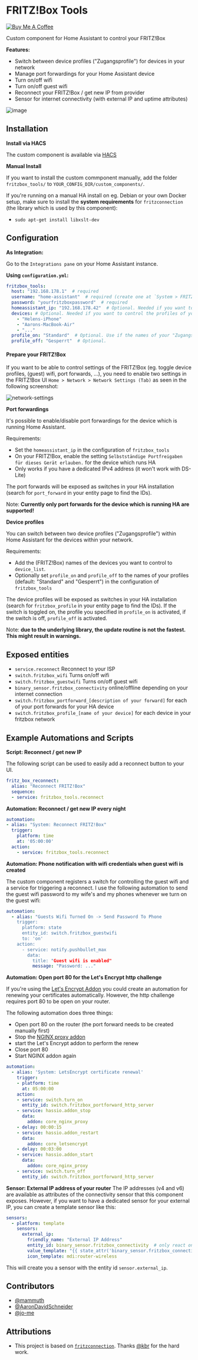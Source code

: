 # FRITZ!Box Tools

<a href="https://www.buymeacoffee.com/mammuth" target="_blank"><img src="https://bmc-cdn.nyc3.digitaloceanspaces.com/BMC-button-images/custom_images/orange_img.png" alt="Buy Me A Coffee" style="height: auto !important;width: auto !important;" ></a>

Custom component for Home Assistant to control your FRITZ!Box

**Features:**

- Switch between device profiles ("Zugangsprofile") for devices in your network
- Manage port forwardings for your Home Assistant device
- Turn on/off wifi
- Turn on/off guest wifi
- Reconnect your FRITZ!Box / get new IP from provider
- Sensor for internet connectivity (with external IP and uptime attributes)

![image](https://user-images.githubusercontent.com/3121306/67151935-01451480-f2ce-11e9-8f32-473b412935c9.png)


## Installation

**Install via HACS**

The custom component is available via [HACS](https://github.com/custom-components/hacs)

**Manual Install**

If you want to install the custom commponent manually, add the folder `fritzbox_tools/` to `YOUR_CONFIG_DIR/custom_components/`.

If you're running on a manual HA install on eg. Debian or your own Docker setup, make sure to install the **system requirements** for `fritzconnection` (the library which is used by this component):
- `sudo apt-get install libxslt-dev`

## Configuration
**As Integration:**

Go to the `Integrations pane` on your Home Assistant instance.

**Using `configuration.yml`:**
```yaml
fritzbox_tools:
  host: "192.168.178.1"  # required
  username: "home-assistant"  # required (create one at `System > FRITZ!Box Benutzer` on your router)
  password: "yourfritzboxpassword"  # required
  homeassistant_ip: "192.168.178.42"  # Optional. Needed if you want to control port forwardings for the device running Home Assistant
  devices: # Optional. Needed if you want to control the profiles of your network devices.
    - "Helens-iPhone"
    - "Aarons-MacBook-Air"
    - "..."
  profile_on: "Standard"  # Optional. Use if the names of your "Zugangsprofile" are different as the defaults.
  profile_off: "Gesperrt"  # Optional.
```

#### Prepare your FRITZ!Box

If you want to be able to control settings of the FRITZ!Box (eg. toggle device profiles, (guest) wifi, port forwards, ...), you need to enable two settings in the FRITZ!Box UI `Home > Network > Network Settings (Tab)` as seen in the following screenshot:

![network-settings](https://user-images.githubusercontent.com/3121306/68996105-e5fe0280-0895-11ea-8b0d-1a4487ee6838.png)


**Port forwardings**

It's possible to enable/disable port forwardings for the device which is running Home Assistant.

Requirements:
- Set the `homeassistant_ip` in the configuration of `fritzbox_tools`
- On your FRITZ!Box, enable the setting `Selbstständige Portfreigaben für dieses Gerät erlauben.` for the device which runs HA
- Only works if you have a dedicated IPv4 address (it won't work with DS-Lite)

The port forwards will be exposed as switches in your HA installation (search for `port_forward` in your entity page to find the IDs).

Note: **Currently only port forwards for the device which is running HA are supported!**

**Device profiles**

You can switch between two device profiles ("Zugangsprofile") within Home Assistant for the devices within your network.

Requirements:
- Add the (FRITZ!Box) names of the devices you want to control to `device_list`.
- Optionally set `profile_on` and `profile_off` to the names of your profiles (default: "Standard" and "Gesperrt") in the configuration of `fritzbox_tools`

The device profiles will be exposed as switches in your HA installation (search for `fritzbox_profile` in your entity page to find the IDs). If the switch is toggled on, the profile you specified in `profile_on` is activated, if the switch is off, `profile_off` is activated.

Note: **due to the underlying library, the update routine is not the fastest. This might result in warnings.**


## Exposed entities

- `service.reconnect`  Reconnect to your ISP
- `switch.fritzbox_wifi`  Turns on/off wifi
- `switch.fritzbox_guestwifi`  Turns on/off guest wifi
- `binary_sensor.fritzbox_connectivity`  online/offline depending on your internet connection
- `switch.fritzbox_portforward_[description of your forward]` for each of your port forwards for your HA device
- `switch.fritzbox_profile_[name of your device]` for each device in your fritzbox network


## Example Automations and Scripts
**Script: Reconnect / get new IP**

The following script can be used to easily add a reconnect button to your UI.

```yaml
fritz_box_reconnect:
  alias: "Reconnect FRITZ!Box"
  sequence:
  - service: fritzbox_tools.reconnect
```

**Automation: Reconnect / get new IP every night**

```yaml
automation:
- alias: "System: Reconnect FRITZ!Box"
  trigger:
    platform: time
    at: '05:00:00'
  action:
    - service: fritzbox_tools.reconnect
```

**Automation: Phone notification with wifi credentials when guest wifi is created**

The custom component registers a switch for controlling the guest wifi and a service for triggering a reconnect. I use the following automation to send the guest wifi password to my wife's and my phones whenever we turn on the guest wifi:
```yaml
automation:
  - alias: "Guests Wifi Turned On -> Send Password To Phone
    trigger:
      platform: state
      entity_id: switch.fritzbox_guestwifi
      to: 'on'
    action:
      - service: notify.pushbullet_max
        data:
          title: "Guest wifi is enabled"
          message: "Password: ..."
```

**Automation: Open port 80 for the Let's Encrypt http challenge**

If you're using the [Let's Encrypt Addon](https://www.home-assistant.io/addons/lets_encrypt/) you could create an automation for renewing your certificates automatically. However, the http challenge requires port 80 to be open on your router.

The following automation does three things: 
- Open port 80 on the router (the port forward needs to be created manually first)
- Stop the [NGINX proxy addon](https://www.home-assistant.io/addons/nginx_proxy/)
- start the Let's Encrypt addon to perform the renew
- Close port 80
- Start NGINX addon again


```yaml
automation:
  - alias: 'System: LetsEncrypt certificate renewal'
    trigger:
    - platform: time
      at: 05:00:00
    action:
    - service: switch.turn_on
      entity_id: switch.fritzbox_portforward_http_server
    - service: hassio.addon_stop
      data:
        addon: core_nginx_proxy
    - delay: 00:00:15
    - service: hassio.addon_restart
      data:
        addon: core_letsencrypt  
    - delay: 00:03:00
    - service: hassio.addon_start
      data:
        addon: core_nginx_proxy
    - service: switch.turn_off
      entity_id: switch.fritzbox_portforward_http_server
```

**Sensor: External IP address of your router**
The IP addresses (v4 and v6) are available as attributes of the connectivity sensor that this component exposes.
However, if you want to have a dedicated sensor for your external IP, you can create a template sensor like this:

```yaml
sensors:
  - platform: template
    sensors:
      external_ip:
        friendly_name: "External IP Address"
        entity_id: binary_sensor.fritzbox_connectivity  # only react on changes of the router connectivity sensor
        value_template: "{{ state_attr('binary_sensor.fritzbox_connectivity', 'external_ip') }}"
        icon_template: mdi:router-wireless
```

This will create you a sensor with the entity id `sensor.external_ip`.


## Contributors

- [@mammuth](http://github.com/mammuth)
- [@AaronDavidSchneider](http://github.com/AaronDavidSchneider)
- [@jo-me](http://github.com/jo-me)


## Attributions
- This project is based on [`fritzconnection`](https://github.com/kbr/fritzconnection). Thanks [@kbr](http://github.com/kbr) for the hard work.
